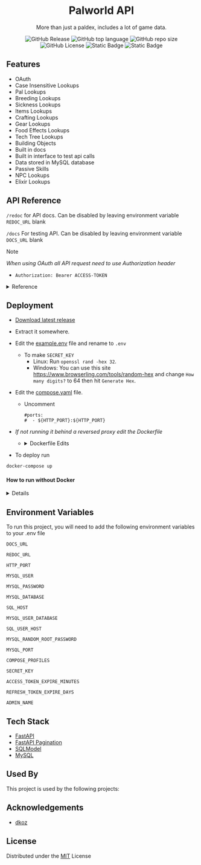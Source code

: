 <div align="center"><h1>Palworld API</h1>

More than just a paldex, includes a lot of game data.  

![GitHub Release](https://img.shields.io/github/v/release/stolenvw/pyPalworldAPI)
![GitHub top language](https://img.shields.io/github/languages/top/stolenvw/pyPalworldAPI)
![GitHub repo size](https://img.shields.io/github/repo-size/stolenvw/pyPalworldAPI)
![GitHub License](https://img.shields.io/github/license/stolenvw/pyPalworldAPI)
![Static Badge](https://img.shields.io/badge/3.10.12-gray?logo=python&label=Python&labelColor=gray&color=purple)
![Static Badge](https://img.shields.io/badge/v0.3.6.0-gray?label=Game%20Data&labelColor=gray&color=blue)
</div>

## Features

- OAuth
- Case Insensitive Lookups
- Pal Lookups
- Breeding Lookups
- Sickness Lookups
- Items Lookups
- Crafting Lookups
- Gear Lookups
- Food Effects Lookups
- Tech Tree Lookups
- Building Objects
- Built in docs
- Built in interface to test api calls
- Data stored in MySQL database
- Passive Skills
- NPC Lookups
- Elixir Lookups

## API Reference

`/redoc` for API docs.  Can be disabled by leaving environment variable `REDOC_URL` blank

`/docs` For testing API. Can be disabled by leaving environment variable `DOCS_URL` blank

> [!NOTE]
> _When using OAuth all API request need to use Authorization header_
> - ```http
>   Authorization: Bearer ACCESS-TOKEN
>   ```

<details>
  <summary>Reference</summary>

  - #### API
    > [!IMPORTANT]  
    > _When using OAuth users need the `APIUser:Read` scope_

    - <details>
        <summary>Pals</summary>

      #### Get Pals. Ex.

      - <details>
        <summary>Curl</summary>
        
        #### With Out OAuth
        ```bash
        curl -X 'GET' \
          'http://127.0.0.0/pals/?name=lamball&page=1&size=50' \
          -H 'Accept: application/json'
        ```

        #### OAuth
        ```bash
        curl -X 'GET' \
          'http://127.0.0.0/pals/?name=lamball&page=1&size=50' \
          -H 'Accept: application/json' \
          -H 'Authorization: Bearer kajfe0983qjaf309ajj3w8j3aij3a3'
        ```

        </details>

      - <details>
        <summary>Python</summary>
        
        #### With Out OAuth
        ```python
        import asyncio
        import json

        import aiohttp
        from aiohttp.client_exceptions import ClientConnectorError


        async def get_pals(name: str):
            url = "http://127.0.0.0/pals/"
            headers = {
                "Accept": "application/json",
            }
            params = {"name": name, "page": 1, "size": 50}
            try:
                async with aiohttp.ClientSession() as session:
                    async with session.get(url, headers=headers, params=params) as result:
                        data = await result.json()
            except ClientConnectorError as e:
                print(f"ClientConnectorError: {e}")
            else:
                print(json.dumps(data, indent=2))


        if __name__ == "__main__":
            asyncio.run(get_pals(name="lamball"))
        ```

        #### OAuth
        ```python
        import asyncio
        import json

        import aiohttp
        from aiohttp.client_exceptions import ClientConnectorError


        async def get_pals(name: str, access_token: str):
            url = "http://127.0.0.0/pals/"
            headers = {
                "Accept": "application/json",
                "Authorization": f"Bearer {access_token}",
            }
            params = {"name": name, "page": 1, "size": 50}
            try:
                async with aiohttp.ClientSession() as session:
                    async with session.get(url, headers=headers, params=params) as result:
                        data = await result.json()
            except ClientConnectorError as e:
                print(f"ClientConnectorError: {e}")
            else:
                print(json.dumps(data, indent=2))


        if __name__ == "__main__":
            asyncio.run(
                get_pals(name="lamball", access_token="kajfe0983qjaf309ajj3w8j3aij3a3")
            )
        ```

        </details>

      | Parameter | Type     | Description                |
      | :-------- | :------- | :------------------------- |
      | `name` | `string` | Pal name |
      | `dexkey` | `string` | Paldex string. Ex.`012B` |
      | `type` | `string` | Pal type |
      | `suitability` | `string` | Pal work type |
      | `drop` | `string` | Item |
      | `skill` | `string` | Pal skill |
      | `nocturnal` | `bool` | If true returns night pals, false returns day pal |
      | Optional: | | |
      | `page` | `int` | Page number to return |
      | ` size` | `int` | How many to return per page. Default:`50` Max:`200` |

      </details>

    - <details>
        <summary>Boss Pals</summary>

      #### Get Boss Pals. Ex.

      - <details>
        <summary>Curl</summary>
        
        #### With Out OAuth
        ```bash
        curl -X 'GET' \
          'http://127.0.0.0/bosspals/?name=Mammorest&page=1&size=50' \
          -H 'Accept: application/json'
        ```

        #### OAuth
        ```bash
        curl -X 'GET' \
          'http://127.0.0.0/bosspals/?name=Mammorest&page=1&size=50' \
          -H 'Accept: application/json' \
          -H 'Authorization: Bearer kajfe0983qjaf309ajj3w8j3aij3a3'
        ```

        </details>

      - <details>
        <summary>Python</summary>
        
        #### With Out OAuth
        ```python
        import asyncio
        import json

        import aiohttp
        from aiohttp.client_exceptions import ClientConnectorError


        async def get_bosspals(name: str):
            url = "http://127.0.0.0/bosspals/"
            headers = {
                "Accept": "application/json",
            }
            params = {"name": name, "page": 1, "size": 50}
            try:
                async with aiohttp.ClientSession() as session:
                    async with session.get(url, headers=headers, params=params) as result:
                        data = await result.json()
            except ClientConnectorError as e:
                print(f"ClientConnectorError: {e}")
            else:
                print(json.dumps(data, indent=2))


        if __name__ == "__main__":
            asyncio.run(get_bosspals(name="Mammorest"))
        ```

        #### OAuth
        ```python
        import asyncio
        import json

        import aiohttp
        from aiohttp.client_exceptions import ClientConnectorError


        async def get_bosspals(name: str, access_token: str):
            url = "http://127.0.0.0/bosspals/"
            headers = {
                "Accept": "application/json",
                "Authorization": f"Bearer {access_token}",
            }
            params = {"name": name, "page": 1, "size": 50}
            try:
                async with aiohttp.ClientSession() as session:
                    async with session.get(url, headers=headers, params=params) as result:
                        data = await result.json()
            except ClientConnectorError as e:
                print(f"ClientConnectorError: {e}")
            else:
                print(json.dumps(data, indent=2))


        if __name__ == "__main__":
            asyncio.run(
                get_bosspals(name="Mammorest", access_token="kajfe0983qjaf309ajj3w8j3aij3a3")
            )
        ```

        </details>

      | Parameter | Type     | Description                |
      | :-------- | :------- | :------------------------- |
      | `name` | `string` | Pal name |
      | `type` | `string` | Pal type |
      | `suitability` | `string` | Pal work type |
      | `drop` | `string` | Item |
      | `skill` | `string` | Pal skill |
      | `nocturnal` | `bool` | If true returns night pals, false returns day pal |
      | Optional: | | |
      | `page` | `int` | Page number to return |
      | ` size` | `int` | How many to return per page. Default:`50` Max:`200` |

      </details>

    - <details>
        <summary>Breeding</summary>

      #### Get Breeding. Ex.

      - <details>
        <summary>Curl</summary>
        
        #### With Out OAuth
        ```bash
        curl -X 'GET' \
          'http://127.0.0.0/breeding/?name=Anubis&page=1&size=50' \
          -H 'Accept: application/json'
        ```

        #### OAuth
        ```bash
        curl -X 'GET' \
          'http://127.0.0.0/breeding/?name=Anubis&page=1&size=50' \
          -H 'Accept: application/json' \
          -H 'Authorization: Bearer kajfe0983qjaf309ajj3w8j3aij3a3'
        ```

        </details>

      - <details>
        <summary>Python</summary>
        
        #### With Out OAuth
        ```python
        import asyncio
        import json

        import aiohttp
        from aiohttp.client_exceptions import ClientConnectorError


        async def get_breeding(name: str):
            url = "http://127.0.0.0/breeding/"
            headers = {
                "Accept": "application/json",
            }
            params = {"name": name, "page": 1, "size": 50}
            try:
                async with aiohttp.ClientSession() as session:
                    async with session.get(url, headers=headers, params=params) as result:
                        data = await result.json()
            except ClientConnectorError as e:
                print(f"ClientConnectorError: {e}")
            else:
                print(json.dumps(data, indent=2))


        if __name__ == "__main__":
            asyncio.run(get_breeding(name="Anubis"))
        ```

        #### OAuth
        ```python
        import asyncio
        import json

        import aiohttp
        from aiohttp.client_exceptions import ClientConnectorError


        async def get_breeding(name: str, access_token: str):
            url = "http://127.0.0.0/breeding/"
            headers = {
                "Accept": "application/json",
                "Authorization": f"Bearer {access_token}",
            }
            params = {"name": name, "page": 1, "size": 50}
            try:
                async with aiohttp.ClientSession() as session:
                    async with session.get(url, headers=headers, params=params) as result:
                        data = await result.json()
            except ClientConnectorError as e:
                print(f"ClientConnectorError: {e}")
            else:
                print(json.dumps(data, indent=2))


        if __name__ == "__main__":
            asyncio.run(
                get_breeding(name="Anubis", access_token="kajfe0983qjaf309ajj3w8j3aij3a3")
            )
        ```

        </details>

      | Parameter | Type     | Description                |
      | :-------- | :------- | :------------------------- |
      | `name` | `string` | Pal you want get egg of |
      | Optional: | | |
      | `page` | `int` | Page number to return |
      | ` size` | `int` | How many to return per page. Default:`50` Max:`200` |

      </details>

    - <details>
        <summary>Sickness</summary>

      #### Get Sickness. Ex.

      - <details>
        <summary>Curl</summary>
        
        #### With Out OAuth
        ```bash
        curl -X 'GET' \
          'http://127.0.0.0/sickness/?name=ulcer&page=1&size=50' \
          -H 'Accept: application/json'
        ```

        #### OAuth
        ```bash
        curl -X 'GET' \
          'http://127.0.0.0/sickness/?name=ulcer&page=1&size=50' \
          -H 'Accept: application/json' \
          -H 'Authorization: Bearer kajfe0983qjaf309ajj3w8j3aij3a3'
        ```

        </details>

      - <details>
        <summary>Python</summary>
        
        #### With Out OAuth
        ```python
        import asyncio
        import json

        import aiohttp
        from aiohttp.client_exceptions import ClientConnectorError


        async def get_sickness(name: str):
            url = "http://127.0.0.0/sickness/"
            headers = {
                "Accept": "application/json",
            }
            params = {"name": name, "page": 1, "size": 50}
            try:
                async with aiohttp.ClientSession() as session:
                    async with session.get(url, headers=headers, params=params) as result:
                        data = await result.json()
            except ClientConnectorError as e:
                print(f"ClientConnectorError: {e}")
            else:
                print(json.dumps(data, indent=2))


        if __name__ == "__main__":
            asyncio.run(get_sickness(name="ulcer"))
        ```

        #### OAuth
        ```python
        import asyncio
        import json

        import aiohttp
        from aiohttp.client_exceptions import ClientConnectorError


        async def get_sickness(name: str, access_token: str):
            url = "http://127.0.0.0/sickness/"
            headers = {
                "Accept": "application/json",
                "Authorization": f"Bearer {access_token}",
            }
            params = {"name": name, "page": 1, "size": 50}
            try:
                async with aiohttp.ClientSession() as session:
                    async with session.get(url, headers=headers, params=params) as result:
                        data = await result.json()
            except ClientConnectorError as e:
                print(f"ClientConnectorError: {e}")
            else:
                print(json.dumps(data, indent=2))


        if __name__ == "__main__":
            asyncio.run(
                get_sickness(name="ulcer", access_token="kajfe0983qjaf309ajj3w8j3aij3a3")
            )
        ```

        </details>

      | Parameter | Type     | Description                |
      | :-------- | :------- | :------------------------- |
      | `name` | `string` | Sickness |
      | Optional: | | |
      | `page` | `int` | Page number to return |
      | ` size` | `int` | How many to return per page. Default:`50` Max:`200` |

      </details>

    - <details>
        <summary>Items</summary>

      #### Get Items. Ex.

      - <details>
        <summary>Curl</summary>
        
        #### With Out OAuth
        ```bash
        curl -X 'GET' \
          'http://127.0.0.0/items/?name=arrow&page=1&size=50' \
          -H 'Accept: application/json'
        ```

        #### OAuth
        ```bash
        curl -X 'GET' \
          'http://127.0.0.0/items/?name=arrow&page=1&size=50' \
          -H 'Accept: application/json' \
          -H 'Authorization: Bearer kajfe0983qjaf309ajj3w8j3aij3a3'
        ```

        </details>

      - <details>
        <summary>Python</summary>
        
        #### With Out OAuth
        ```python
        import asyncio
        import json

        import aiohttp
        from aiohttp.client_exceptions import ClientConnectorError


        async def get_items(name: str):
            url = "http://127.0.0.0/items/"
            headers = {
                "Accept": "application/json",
            }
            params = {"name": name, "page": 1, "size": 50}
            try:
                async with aiohttp.ClientSession() as session:
                    async with session.get(url, headers=headers, params=params) as result:
                        data = await result.json()
            except ClientConnectorError as e:
                print(f"ClientConnectorError: {e}")
            else:
                print(json.dumps(data, indent=2))


        if __name__ == "__main__":
            asyncio.run(get_items(name="arrow"))
        ```

        #### OAuth
        ```python
        import asyncio
        import json
        
        import aiohttp
        from aiohttp.client_exceptions import ClientConnectorError
        
        
        async def get_items(name: str, access_token: str):
            url = "http://127.0.0.0/items/"
            headers = {
                "Accept": "application/json",
                "Authorization": f"Bearer {access_token}",
            }
            params = {"name": name, "page": 1, "size": 50}
            try:
                async with aiohttp.ClientSession() as session:
                    async with session.get(url, headers=headers, params=params) as result:
                        data = await result.json()
            except ClientConnectorError as e:
                print(f"ClientConnectorError: {e}")
            else:
                print(json.dumps(data, indent=2))
        
        
        if __name__ == "__main__":
            asyncio.run(get_items(name="arrow", access_token="kajfe0983qjaf309ajj3w8j3aij3a3"))
        ```

        </details>

      | Parameter | Type     | Description                |
      | :-------- | :------- | :------------------------- |
      | `name` | `string` | Item name |
      | `type` | `string` | Item type |
      | `suitability` | `string` | Pal work type |
      | Optional: | | |
      | `page` | `int` | Page number to return |
      | ` size` | `int` | How many to return per page. Default:`50` Max:`200` |

      </details>

    - <details>
        <summary>Crafting</summary>

      #### Get Crafting. Ex.

      - <details>
        <summary>Curl</summary>
        
        #### With Out OAuth
        ```bash
        curl -X 'GET' \
          'http://127.0.0.0/crafting/?name=arrow&page=1&size=50' \
          -H 'Accept: application/json'
        ```

        #### OAuth
        ```bash
        curl -X 'GET' \
          'http://127.0.0.0/crafting/?name=arrow&page=1&size=50' \
          -H 'Accept: application/json' \
          -H 'Authorization: Bearer kajfe0983qjaf309ajj3w8j3aij3a3'
        ```

        </details>

      - <details>
        <summary>Python</summary>
        
        #### With Out OAuth
        ```python
        import asyncio
        import json

        import aiohttp
        from aiohttp.client_exceptions import ClientConnectorError


        async def get_crafting(name: str):
            url = "http://127.0.0.0/crafting/"
            headers = {
                "Accept": "application/json",
            }
            params = {"name": name, "page": 1, "size": 50}
            try:
                async with aiohttp.ClientSession() as session:
                    async with session.get(url, headers=headers, params=params) as result:
                        data = await result.json()
            except ClientConnectorError as e:
                print(f"ClientConnectorError: {e}")
            else:
                print(json.dumps(data, indent=2))


        if __name__ == "__main__":
            asyncio.run(get_crafting(name="arrow"))
        ```

        #### OAuth
        ```python
        import asyncio
        import json
        
        import aiohttp
        from aiohttp.client_exceptions import ClientConnectorError
        
        
        async def get_crafting(name: str, access_token: str):
            url = "http://127.0.0.0/crafting/"
            headers = {
                "Accept": "application/json",
                "Authorization": f"Bearer {access_token}",
            }
            params = {"name": name, "page": 1, "size": 50}
            try:
                async with aiohttp.ClientSession() as session:
                    async with session.get(url, headers=headers, params=params) as result:
                        data = await result.json()
            except ClientConnectorError as e:
                print(f"ClientConnectorError: {e}")
            else:
                print(json.dumps(data, indent=2))
        
        
        if __name__ == "__main__":
            asyncio.run(
                get_crafting(name="arrow", access_token="kajfe0983qjaf309ajj3w8j3aij3a3")
            )
        ```

        </details>

      | Parameter | Type     | Description                |
      | :-------- | :------- | :------------------------- |
      | `name` | `string` | Item name to get recipe info for|
      | Optional: | | |
      | `page` | `int` | Page number to return |
      | ` size` | `int` | How many to return per page. Default:`50` Max:`200` |

      </details>

    - <details>
        <summary>Gear</summary>

      #### Get Gear. Ex.

      - <details>
        <summary>Curl</summary>
        
        #### With Out OAuth
        ```bash
        curl -X 'GET' \
          'http://127.0.0.0/gear/?name=cloth%20outfit&page=1&size=50' \
          -H 'Accept: application/json'
        ```

        #### OAuth
        ```bash
        curl -X 'GET' \
          'http://127.0.0.0/gear/?name=cloth%20outfit&page=1&size=50' \
          -H 'Accept: application/json' \
          -H 'Authorization: Bearer kajfe0983qjaf309ajj3w8j3aij3a3'
        ```

        </details>

      - <details>
        <summary>Python</summary>
        
        #### With Out OAuth
        ```python
        import asyncio
        import json

        import aiohttp
        from aiohttp.client_exceptions import ClientConnectorError


        async def get_gear(name: str):
            url = "http://127.0.0.0/gear/"
            headers = {
                "Accept": "application/json",
            }
            params = {"name": name, "page": 1, "size": 50}
            try:
                async with aiohttp.ClientSession() as session:
                    async with session.get(url, headers=headers, params=params) as result:
                        data = await result.json()
            except ClientConnectorError as e:
                print(f"ClientConnectorError: {e}")
            else:
                print(json.dumps(data, indent=2))


        if __name__ == "__main__":
            asyncio.run(get_gear(name="cloth outfit"))
        ```

        #### OAuth
        ```python
        import asyncio
        import json

        import aiohttp
        from aiohttp.client_exceptions import ClientConnectorError


        async def get_gear(name: str, access_token: str):
            url = "http://127.0.0.0/gear/"
            headers = {
                "Accept": "application/json",
                "Authorization": f"Bearer {access_token}",
            }
            params = {"name": name, "page": 1, "size": 50}
            try:
                async with aiohttp.ClientSession() as session:
                    async with session.get(url, headers=headers, params=params) as result:
                        data = await result.json()
            except ClientConnectorError as e:
                print(f"ClientConnectorError: {e}")
            else:
                print(json.dumps(data, indent=2))


        if __name__ == "__main__":
            asyncio.run(
                get_gear(name="cloth outfit", access_token="kajfe0983qjaf309ajj3w8j3aij3a3")
            )
        ```

        </details>

      | Parameter | Type     | Description                |
      | :-------- | :------- | :------------------------- |
      | `name` | `string` | Gear to lookup |
      | Optional: | | |
      | `page` | `int` | Page number to return |
      | ` size` | `int` | How many to return per page. Default:`50` Max:`200` |

      </details>

    - <details>
        <summary>Foodeffect</summary>

      #### Get Foodeffect. Ex.

      - <details>
        <summary>Curl</summary>
        
        #### With Out OAuth
        ```bash
        curl -X 'GET' \
          'http://127.0.0.0/foodeffect/?name=salad&page=1&size=50' \
          -H 'Accept: application/json'
        ```

        #### OAuth
        ```bash
        curl -X 'GET' \
          'http://127.0.0.0/foodeffect/?name=salad&page=1&size=50' \
          -H 'Accept: application/json' \
          -H 'Authorization: Bearer kajfe0983qjaf309ajj3w8j3aij3a3'
        ```

        </details>

      - <details>
        <summary>Python</summary>
        
        #### With Out OAuth
        ```python
        import asyncio
        import json

        import aiohttp
        from aiohttp.client_exceptions import ClientConnectorError


        async def get_foodeffect(name: str):
            url = "http://127.0.0.0/foodeffect/"
            headers = {
                "Accept": "application/json",
            }
            params = {"name": name, "page": 1, "size": 50}
            try:
                async with aiohttp.ClientSession() as session:
                    async with session.get(url, headers=headers, params=params) as result:
                        data = await result.json()
            except ClientConnectorError as e:
                print(f"ClientConnectorError: {e}")
            else:
                print(json.dumps(data, indent=2))


        if __name__ == "__main__":
            asyncio.run(get_foodeffect(name="salad"))
        ```

        #### OAuth
        ```python
        import asyncio
        import json

        import aiohttp
        from aiohttp.client_exceptions import ClientConnectorError


        async def get_foodeffect(name: str, access_token: str):
            url = "http://127.0.0.0/foodeffect/"
            headers = {
                "Accept": "application/json",
                "Authorization": f"Bearer {access_token}",
            }
            params = {"name": name, "page": 1, "size": 50}
            try:
                async with aiohttp.ClientSession() as session:
                    async with session.get(url, headers=headers, params=params) as result:
                        data = await result.json()
            except ClientConnectorError as e:
                print(f"ClientConnectorError: {e}")
            else:
                print(json.dumps(data, indent=2))


        if __name__ == "__main__":
            asyncio.run(
                get_foodeffect(name="salad", access_token="kajfe0983qjaf309ajj3w8j3aij3a3")
            )
        ```

        </details>

      | Parameter | Type     | Description                |
      | :-------- | :------- | :------------------------- |
      | `name` | `string` | Food item |
      | Optional: | | |
      | `page` | `int` | Page number to return |
      | ` size` | `int` | How many to return per page. Default:`50` Max:`200` |

      </details>

    - <details>
        <summary>Tech</summary>

      #### Get Tech. Ex.

      - <details>
        <summary>Curl</summary>
        
        #### With Out OAuth
        ```bash
        curl -X 'GET' \
          'http://127.0.0.0/tech/?name=Nail&page=1&size=50' \
          -H 'Accept: application/json'
        ```

        #### OAuth
        ```bash
        curl -X 'GET' \
          'http://127.0.0.0/tech/?name=Nail&page=1&size=50' \
          -H 'Accept: application/json' \
          -H 'Authorization: Bearer kajfe0983qjaf309ajj3w8j3aij3a3'
        ```

        </details>

      - <details>
        <summary>Python</summary>
        
        #### With Out OAuth
        ```python
        import asyncio
        import json

        import aiohttp
        from aiohttp.client_exceptions import ClientConnectorError


        async def get_tech(name: str):
            url = "http://127.0.0.0/tech/"
            headers = {
                "Accept": "application/json",
            }
            params = {"name": name, "page": 1, "size": 50}
            try:
                async with aiohttp.ClientSession() as session:
                    async with session.get(url, headers=headers, params=params) as result:
                        data = await result.json()
            except ClientConnectorError as e:
                print(f"ClientConnectorError: {e}")
            else:
                print(json.dumps(data, indent=2))


        if __name__ == "__main__":
            asyncio.run(get_tech(name="Nail"))
        ```

        #### OAuth
        ```python
        import asyncio
        import json

        import aiohttp
        from aiohttp.client_exceptions import ClientConnectorError


        async def get_tech(name: str, access_token: str):
            url = "http://127.0.0.0/tech/"
            headers = {
                "Accept": "application/json",
                "Authorization": f"Bearer {access_token}",
            }
            params = {"name": name, "page": 1, "size": 50}
            try:
                async with aiohttp.ClientSession() as session:
                    async with session.get(url, headers=headers, params=params) as result:
                        data = await result.json()
            except ClientConnectorError as e:
                print(f"ClientConnectorError: {e}")
            else:
                print(json.dumps(data, indent=2))


        if __name__ == "__main__":
            asyncio.run(get_tech(name="Nail", access_token="kajfe0983qjaf309ajj3w8j3aij3a3"))
        ```

        </details>

      | Parameter | Type     | Description                |
      | :-------- | :------- | :------------------------- |
      | | One Of | |
      | `name` | `string` | Tech tree item |
      | `level` | `int` | Tech tree level |
      | Optional: | | |
      | `page` | `int` | Page number to return |
      | ` size` | `int` | How many to return per page. Default:`50` Max:`200` |

      </details>

    - <details>
        <summary>Build</summary>

      #### Get Build. Ex.

      - <details>
        <summary>Curl</summary>
        
        #### With Out OAuth
        ```bash
        curl -X 'GET' \
          'http://127.0.0.0/build/?name=Campfire&page=1&size=50' \
          -H 'Accept: application/json'
        ```

        #### OAuth
        ```bash
        curl -X 'GET' \
          'http://127.0.0.0/build/?name=Campfire&page=1&size=50' \
          -H 'Accept: application/json' \
          -H 'Authorization: Bearer kajfe0983qjaf309ajj3w8j3aij3a3'
        ```

        </details>

      - <details>
        <summary>Python</summary>
        
        #### With Out OAuth
        ```python
        import asyncio
        import json

        import aiohttp
        from aiohttp.client_exceptions import ClientConnectorError


        async def get_build(name: str):
            url = "http://127.0.0.0/build/"
            headers = {
                "Accept": "application/json",
            }
            params = {"name": name, "page": 1, "size": 50}
            try:
                async with aiohttp.ClientSession() as session:
                    async with session.get(url, headers=headers, params=params) as result:
                        data = await result.json()
            except ClientConnectorError as e:
                print(f"ClientConnectorError: {e}")
            else:
                print(json.dumps(data, indent=2))


        if __name__ == "__main__":
            asyncio.run(get_build(name="Campfire"))
        ```

        #### OAuth
        ```python
        import asyncio
        import json

        import aiohttp
        from aiohttp.client_exceptions import ClientConnectorError


        async def get_build(name: str, access_token: str):
            url = "http://127.0.0.0/build/"
            headers = {
                "Accept": "application/json",
                "Authorization": f"Bearer {access_token}",
            }
            params = {"name": name, "page": 1, "size": 50}
            try:
                async with aiohttp.ClientSession() as session:
                    async with session.get(url, headers=headers, params=params) as result:
                        data = await result.json()
            except ClientConnectorError as e:
                print(f"ClientConnectorError: {e}")
            else:
                print(json.dumps(data, indent=2))


        if __name__ == "__main__":
            asyncio.run(
                get_build(name="Campfire", access_token="kajfe0983qjaf309ajj3w8j3aij3a3")
            )
        ```

        </details>

      | Parameter | Type     | Description                |
      | :-------- | :------- | :------------------------- |
      | | One Of | |
      | `name` | `string` | Building Object |
      | `category` | `string` | Tech tree level |
      | Optional: | | |
      | `page` | `int` | Page number to return |
      | ` size` | `int` | How many to return per page. Default:`50` Max:`200` |

      </details>

    - <details>
        <summary>Passive</summary>

      #### Get Passive. Ex.

      - <details>
        <summary>Curl</summary>
        
        #### With Out OAuth
        ```bash
        curl -X 'GET' \
          'http://127.0.0.0/passive/?name=Brave&page=1&size=50' \
          -H 'Accept: application/json'
        ```

        #### OAuth
        ```bash
        curl -X 'GET' \
          'http://127.0.0.0/passive/?name=Brave&page=1&size=50' \
          -H 'Accept: application/json' \
          -H 'Authorization: Bearer kajfe0983qjaf309ajj3w8j3aij3a3'
        ```

        </details>

      - <details>
        <summary>Python</summary>
        
        #### With Out OAuth
        ```python
        import asyncio
        import json

        import aiohttp
        from aiohttp.client_exceptions import ClientConnectorError


        async def get_passive(name: str):
            url = "http://127.0.0.0/passive/"
            headers = {
                "Accept": "application/json",
            }
            params = {"name": name, "page": 1, "size": 50}
            try:
                async with aiohttp.ClientSession() as session:
                    async with session.get(url, headers=headers, params=params) as result:
                        data = await result.json()
            except ClientConnectorError as e:
                print(f"ClientConnectorError: {e}")
            else:
                print(json.dumps(data, indent=2))


        if __name__ == "__main__":
            asyncio.run(get_passive(name="Brave"))
        ```

        #### OAuth
        ```python
        import asyncio
        import json

        import aiohttp
        from aiohttp.client_exceptions import ClientConnectorError


        async def get_passive(name: str, access_token: str):
            url = "http://127.0.0.0/passive/"
            headers = {
                "Accept": "application/json",
                "Authorization": f"Bearer {access_token}",
            }
            params = {"name": name, "page": 1, "size": 50}
            try:
                async with aiohttp.ClientSession() as session:
                    async with session.get(url, headers=headers, params=params) as result:
                        data = await result.json()
            except ClientConnectorError as e:
                print(f"ClientConnectorError: {e}")
            else:
                print(json.dumps(data, indent=2))


        if __name__ == "__main__":
            asyncio.run(
                get_passive(name="Brave", access_token="kajfe0983qjaf309ajj3w8j3aij3a3")
            )
        ```

        </details>

      | Parameter | Type     | Description                |
      | :-------- | :------- | :------------------------- |
      | `name` | `string` | Passive skill |
      | Optional: | | |
      | `page` | `int` | Page number to return |
      | ` size` | `int` | How many to return per page. Default:`50` Max:`200` |

      </details>

    - <details>
        <summary>NPC</summary>

      #### Get NPC. Ex.

      - <details>
        <summary>Curl</summary>
        
        #### With Out OAuth
        ```bash
        curl -X 'GET' \
          'http://127.0.0.0/npc/?name=Wandering%20Merchant&page=1&size=50' \
          -H 'Accept: application/json'
        ```

        #### OAuth
        ```bash
        curl -X 'GET' \
          'http://127.0.0.0/npc/?name=Wandering%20Merchant&page=1&size=50' \
          -H 'Accept: application/json' \
          -H 'Authorization: Bearer kajfe0983qjaf309ajj3w8j3aij3a3'
        ```

        </details>

      - <details>
        <summary>Python</summary>
        
        #### With Out OAuth
        ```python
        import asyncio
        import json

        import aiohttp
        from aiohttp.client_exceptions import ClientConnectorError


        async def get_npc(name: str):
            url = "http://127.0.0.0/npc/"
            headers = {
                "Accept": "application/json",
            }
            params = {"name": name, "page": 1, "size": 50}
            try:
                async with aiohttp.ClientSession() as session:
                    async with session.get(url, headers=headers, params=params) as result:
                        data = await result.json()
            except ClientConnectorError as e:
                print(f"ClientConnectorError: {e}")
            else:
                print(json.dumps(data, indent=2))


        if __name__ == "__main__":
            asyncio.run(get_npc(name="Wandering Merchant"))
        ```

        #### OAuth
        ```python
        import asyncio
        import json

        import aiohttp
        from aiohttp.client_exceptions import ClientConnectorError


        async def get_npc(name: str, access_token: str):
            url = "http://127.0.0.0/npc/"
            headers = {
                "Accept": "application/json",
                "Authorization": f"Bearer {access_token}",
            }
            params = {"name": name, "page": 1, "size": 50}
            try:
                async with aiohttp.ClientSession() as session:
                    async with session.get(url, headers=headers, params=params) as result:
                        data = await result.json()
            except ClientConnectorError as e:
                print(f"ClientConnectorError: {e}")
            else:
                print(json.dumps(data, indent=2))


        if __name__ == "__main__":
            asyncio.run(
                get_npc(
                    name="Wandering Merchant", access_token="kajfe0983qjaf309ajj3w8j3aij3a3"
                )
            )
        ```

        </details>

      | Parameter | Type     | Description                |
      | :-------- | :------- | :------------------------- |
      | `name` | `string` | npc |
      | Optional: | | |
      | `page` | `int` | Page number to return |
      | ` size` | `int` | How many to return per page. Default:`50` Max:`200` |

      </details>

    - <details>
        <summary>Elixir</summary>

      #### Get Elixir. Ex.

      - <details>
        <summary>Curl</summary>
        
        #### With Out OAuth
        ```bash
        curl -X 'GET' \
          'http://127.0.0.0/elixir/?name=Speed%20Elixir&page=1&size=50' \
          -H 'Accept: application/json'
        ```

        #### OAuth
        ```bash
        curl -X 'GET' \
          'http://127.0.0.0/elixir/?name=Speed%20Elixir&page=1&size=50' \
          -H 'Accept: application/json' \
          -H 'Authorization: Bearer kajfe0983qjaf309ajj3w8j3aij3a3'
        ```

        </details>

      - <details>
        <summary>Python</summary>
        
        #### With Out OAuth
        ```python
        import asyncio
        import json

        import aiohttp
        from aiohttp.client_exceptions import ClientConnectorError


        async def get_elixir(name: str):
            url = "http://127.0.0.0/elixir/"
            headers = {
                "Accept": "application/json",
            }
            params = {"name": name, "page": 1, "size": 50}
            try:
                async with aiohttp.ClientSession() as session:
                    async with session.get(url, headers=headers, params=params) as result:
                        data = await result.json()
            except ClientConnectorError as e:
                print(f"ClientConnectorError: {e}")
            else:
                print(json.dumps(data, indent=2))


        if __name__ == "__main__":
            asyncio.run(get_elixir(name="Speed Elixir"))
        ```

        #### OAuth
        ```python
        import asyncio
        import json

        import aiohttp
        from aiohttp.client_exceptions import ClientConnectorError


        async def get_elixir(name: str, access_token: str):
            url = "http://127.0.0.0/elixir/"
            headers = {
                "Accept": "application/json",
                "Authorization": f"Bearer {access_token}",
            }
            params = {"name": name, "page": 1, "size": 50}
            try:
                async with aiohttp.ClientSession() as session:
                    async with session.get(url, headers=headers, params=params) as result:
                        data = await result.json()
            except ClientConnectorError as e:
                print(f"ClientConnectorError: {e}")
            else:
                print(json.dumps(data, indent=2))


        if __name__ == "__main__":
            asyncio.run(
                get_elixir(
                    name="Speed Elixir", access_token="kajfe0983qjaf309ajj3w8j3aij3a3"
                )
            )
        ```

        </details>

      | Parameter | Type     | Description                |
      | :-------- | :------- | :------------------------- |
      | `name` | `string` | Elixir |
      | Optional: | | |
      | `page` | `int` | Page number to return |
      | ` size` | `int` | How many to return per page. Default:`50` Max:`200` |

      </details>

    - <details>
        <summary>All</summary>

      #### Get All. Ex.

      - <details>
        <summary>Curl</summary>
        
        #### With Out OAuth
        ```bash
        curl -X 'GET' \
          'http://127.0.0.0/all/pals?page=1&size=50' \
          -H 'Accept: application/json'
        ```

        #### OAuth
        ```bash
        curl -X 'GET' \
          'http://127.0.0.0/all/pals?page=1&size=50' \
          -H 'Accept: application/json' \
          -H 'Authorization: Bearer kajfe0983qjaf309ajj3w8j3aij3a3'
        ```

        </details>

      - <details>
        <summary>Python</summary>
        
        #### With Out OAuth
        ```python
        import asyncio
        import json

        import aiohttp
        from aiohttp.client_exceptions import ClientConnectorError


        async def get_all(category: str):
            url = f"http://127.0.0.0/all/{category}"
            headers = {
                "Accept": "application/json",
            }
            params = {"page": 1, "size": 50}
            try:
                async with aiohttp.ClientSession() as session:
                    async with session.get(url, headers=headers, params=params) as result:
                        data = await result.json()
            except ClientConnectorError as e:
                print(f"ClientConnectorError: {e}")
            else:
                print(json.dumps(data, indent=2))


        if __name__ == "__main__":
            asyncio.run(get_all(category="pals"))
        ```

        #### OAuth
        ```python
        import asyncio
        import json

        import aiohttp
        from aiohttp.client_exceptions import ClientConnectorError


        async def get_all(category: str, access_token: str):
            url = f"http://127.0.0.0/all/{category}"
            headers = {
                "Accept": "application/json",
                "Authorization": f"Bearer {access_token}",
            }
            params = {"page": 1, "size": 50}
            try:
                async with aiohttp.ClientSession() as session:
                    async with session.get(url, headers=headers, params=params) as result:
                        data = await result.json()
            except ClientConnectorError as e:
                print(f"ClientConnectorError: {e}")
            else:
                print(json.dumps(data, indent=2))


        if __name__ == "__main__":
            asyncio.run(
                get_all(category="pals", access_token="kajfe0983qjaf309ajj3w8j3aij3a3")
            )
        ```

        </details>

      | Category | Type     | Description                |
      | :-------- | :------- | :------------------------- |
      | `pals` | `string` | Pals |
      | `bosspals` | `string` | Boss Pals |
      | `items` | `string` | Items |
      | `breeding` | `string` | Breeding |
      | `buildobjects` | `string` | Build Objects |
      | `crafting` | `string` | Crafting |
      | `foodeffect` | `string` | Food Effect |
      | `gear` | `string` | Gear |
      | `sickpal` | `string` | Sickness |
      | `techtree` | `string` | Tech Tree |
      | `passiveskills` | `string` | Passive Skills |
      | `npc` | `string` | Npc |
      | `elixir` | `string` | Elixir |
      | Optional: | | |
      | `page` | `int` | Page number to return |
      | `size` | `int` | How many to return per page. Default:`50` Max:`200` |

      </details>

    - <details>
        <summary>Autocomplete</summary>

      #### Get Autocomplete. Ex.

      - <details>
        <summary>Curl</summary>
        
        #### With Out OAuth
        ```bash
        curl -X 'GET' \
          'http://127.0.0.0/autocomplete/palname/?name=la&page=1&size=50' \
          -H 'Accept: application/json'
        ```

        #### OAuth
        ```bash
        curl -X 'GET' \
          'http://127.0.0.0/autocomplete/palname/?name=la&page=1&size=50' \
          -H 'Accept: application/json' \
          -H 'Authorization: Bearer kajfe0983qjaf309ajj3w8j3aij3a3'
        ```

        </details>

      - <details>
        <summary>Python</summary>
        
        #### With Out OAuth
        ```python
        import asyncio
        import json

        import aiohttp
        from aiohttp.client_exceptions import ClientConnectorError


        async def get_autocomplete(category: str, name: str):
            url = f"http://127.0.0.0/autocomplete/{category}"
            headers = {
                "Accept": "application/json",
            }
            params = {"name": name, "page": 1, "size": 25}
            try:
                async with aiohttp.ClientSession() as session:
                    async with session.get(url, headers=headers, params=params) as result:
                        data = await result.json()
            except ClientConnectorError as e:
                print(f"ClientConnectorError: {e}")
            else:
                print(json.dumps(data, indent=2))


        if __name__ == "__main__":
            asyncio.run(get_autocomplete(category="palname", name="la"))
        ```

        #### OAuth
        ```python
        import asyncio
        import json

        import aiohttp
        from aiohttp.client_exceptions import ClientConnectorError


        async def get_autocomplete(category: str, name: str, access_token: str):
            url = f"http://127.0.0.0/autocomplete/{category}"
            headers = {
                "Accept": "application/json",
                "Authorization": f"Bearer {access_token}",
            }
            params = {"name": name, "page": 1, "size": 25}
            try:
                async with aiohttp.ClientSession() as session:
                    async with session.get(url, headers=headers, params=params) as result:
                        data = await result.json()
            except ClientConnectorError as e:
                print(f"ClientConnectorError: {e}")
            else:
                print(json.dumps(data, indent=2))


        if __name__ == "__main__":
            asyncio.run(
                get_autocomplete(
                    category="palname", name="la", access_token="kajfe0983qjaf309ajj3w8j3aij3a3"
                )
            )
        ```

        </details>

      | Category | Type     | Description                |
      | :-------- | :------- | :------------------------- |
      | `palname` | `string` | Pal name |
      | `paldexkey` | `string` | Pal dex string |
      | `bossname` | `string` | Boss pal name |
      | `sickness` | `string` | Sickness |
      | `passiveskill` | `string` | Passive skill |
      | `itemname` | `string` | Item name |
      | `itemtype` | `string` | Item type |
      | `crafting` | `string` | Crafting |
      | `gear` | `string` | Gear |
      | `food` | `string` | Food |
      | `tech` | `string` | Tech |
      | `buildname` | `string` | Building object |
      | `buildcategory` | `string` | Building category |
      | `elixir` | `string` | Elixir |
      | `npc` | `string` | Npc |
      | Parameter: | | |
      | `name` | `string` | Start of name of what your looking for. |
      | Optional: | | |
      | `page` | `int` | Page number to return |
      | ` size` | `int` | How many to return per page. Default:`25` Max:`25` |

      </details>

  - #### OAuth2

    - <details>
        <summary>Login</summary>

      #### Login. Ex.

      > [!NOTE]  
      > _Login will make any refresh token you currently have invalid._

      - <details>
        <summary>Curl</summary>
        
        ```bash
        curl -X 'POST' \
          'http://127.0.0.0/oauth2/login/' \
          -H 'Accept: application/json' \
          -H 'Content-Type: application/x-www-form-urlencoded' \
          -d 'username=Bob123&password=SomePass'
        ```

        </details>

      - <details>
        <summary>Python</summary>
        
        ```python
        import asyncio
        import json

        import aiohttp
        from aiohttp.client_exceptions import ClientConnectorError


        async def post_login(username: str, password: str):
            url = f"http://127.0.0.0/oauth2/login/"
            headers = {
                "Accept": "application/json",
                "Content-Type": "application/x-www-form-urlencoded",
            }
            body = {"username": username, "password": password}
            try:
                async with aiohttp.ClientSession() as session:
                    async with session.post(url, headers=headers, data=body) as result:
                        data = await result.json()
            except ClientConnectorError as e:
                print(f"ClientConnectorError: {e}")
            else:
                print(json.dumps(data, indent=2))


        if __name__ == "__main__":
            asyncio.run(post_login(username="Bob123", password="SomePass"))
        ```

        </details>

      | Category | Type     | Description                |
      | :-------- | :------- | :------------------------- |
      | `username` | `string` | Username |
      | `password` | `string` | Password |

      </details>

    - <details>
        <summary>Refresh</summary>

      #### Refresh. Ex.

      - <details>
        <summary>Curl</summary>
        
        ```bash
        curl -X 'POST' \
          'http://127.0.0.0/oauth2/refresh/' \
          -H 'Accept: application/json' \
          -H 'Content-Type: application/x-www-form-urlencoded' \
          -d 'token=kafaj083209jq904j8qjiaf39&grant_type=refresh_token'
        ```

        </details>

      - <details>
        <summary>Python</summary>
        
        ```python
        import asyncio
        import json

        import aiohttp
        from aiohttp.client_exceptions import ClientConnectorError


        async def post_refresh(refresh_token: str):
            url = f"http://127.0.0.0/oauth2/refresh/"
            headers = {
                "Accept": "application/json",
                "Content-Type": "application/x-www-form-urlencoded",
            }
            body = {"token": refresh_token, "grant_type": "refresh_token"}
            try:
                async with aiohttp.ClientSession() as session:
                    async with session.post(url, headers=headers, data=body) as result:
                        data = await result.json()
            except ClientConnectorError as e:
                print(f"ClientConnectorError: {e}")
            else:
                print(json.dumps(data, indent=2))


        if __name__ == "__main__":
            asyncio.run(post_refresh(refresh_token="kafaj083209jq904j8qjiaf39"))
        ```

        </details>

      | Category | Type     | Description                |
      | :-------- | :------- | :------------------------- |
      | `token` | `string` | Refresh token |
      | `grant_type` | `string` | This needs to be set to `refresh_token` |

      </details>

    - <details>
        <summary>Validate</summary>

      #### Validate. Ex.

      - <details>
        <summary>Curl</summary>
        
        ```bash
        curl -X 'GET' \ 
          'http://127.0.0.0/oauth2/validate' \ 
          -H 'Accept: application/json' \ 
          -H 'Authorization: OAuth kajfe0983qjaf309ajj3w8j3aij3a3'
        ```

        </details>

      - <details>
        <summary>Python</summary>
        
        ```python
        import asyncio
        import json

        import aiohttp
        from aiohttp.client_exceptions import ClientConnectorError


        async def get_user_me(access_token: str):
            url = "http://127.0.0.0/oauth2/validate"
            headers = {
                "Accept": "application/json",
                "Authorization": f"OAuth {access_token}",
            }
            try:
                async with aiohttp.ClientSession() as session:
                    async with session.get(url, headers=headers) as result:
                        data = await result.json()
            except ClientConnectorError as e:
                print(f"ClientConnectorError: {e}")
            else:
                print(json.dumps(data, indent=2))


        if __name__ == "__main__":
            asyncio.run(get_user_me(access_token="kajfe0983qjaf309ajj3w8j3aij3a3"))
        ```

        </details>

      </details>

  - #### User

    - <details>
        <summary>Change Password</summary>

      #### Change Password. Ex.

      > [!IMPORTANT]  
      > _Users need the `APIUser:Read, APIUser:ChangePassword` scopes_

      > [!NOTE]  
      > Changing password will make any access/refresh token you currently have invalid.

      - <details>
        <summary>Curl</summary>
        
        ```bash
        curl -X 'PUT' \
          'http://127.0.0.0/user/changepassword/' \
          -H 'Accept: application/json' \
          -H 'Authorization: Bearer kajfe0983qjaf309ajj3w8j3aij3a3' \
          -H 'Content-Type: application/x-www-form-urlencoded' \
          -d 'current_password=SomePass&new_password=SomeNewPass'
        ```

        </details>

      - <details>
        <summary>Python</summary>
        
        ```python
        import asyncio
        import json

        import aiohttp
        from aiohttp.client_exceptions import ClientConnectorError


        async def put_user_change_password(
            current_password: str, new_password: str, access_token: str
        ):
            url = f"http://127.0.0.0/user/changepassword/"
            headers = {
                "Accept": "application/json",
                "Authorization": f"Bearer {access_token}",
                "Content-Type": "application/x-www-form-urlencoded",
            }
            body = {"current_password": current_password, "new_password": new_password}
            try:
                async with aiohttp.ClientSession() as session:
                    async with session.put(url, headers=headers, data=body) as result:
                        data = await result.json()
            except ClientConnectorError as e:
                print(f"ClientConnectorError: {e}")
            else:
                print(json.dumps(data, indent=2))


        if __name__ == "__main__":
            asyncio.run(
                put_user_change_password(
                    current_password="SomePass",
                    new_password="SomeNewPass",
                    access_token="kajfe0983qjaf309ajj3w8j3aij3a3",
                )
            )
        ```

        </details>

      | Category | Type     | Description                |
      | :-------- | :------- | :------------------------- |
      | `current_password` | `string` | Current Password |
      | `new_password` | `string` | New Password |

      </details>

    - <details>
        <summary>Me</summary>

      #### Me. Ex.

      > [!IMPORTANT]  
      > _Users need the `APIUser:Read` scopes_

      - <details>
        <summary>Curl</summary>
        
        ```bash
        curl -X 'GET' \
          'http://127.0.0.0/user/me/' \
          -H 'Accept: application/json' \
          -H 'Authorization: Bearer kajfe0983qjaf309ajj3w8j3aij3a3'
        ```

        </details>

      - <details>
        <summary>Python</summary>
        
        ```python
        import asyncio
        import json

        import aiohttp
        from aiohttp.client_exceptions import ClientConnectorError


        async def get_user_me(access_token: str):
            url = f"http://127.0.0.0/user/me/"
            headers = {
                "Accept": "application/json",
                "Authorization": f"Bearer {access_token}",
            }
            try:
                async with aiohttp.ClientSession() as session:
                    async with session.get(url, headers=headers) as result:
                        data = await result.json()
            except ClientConnectorError as e:
                print(f"ClientConnectorError: {e}")
            else:
                print(json.dumps(data, indent=2))


        if __name__ == "__main__":
            asyncio.run(get_user_me(access_token="kajfe0983qjaf309ajj3w8j3aij3a3"))
        ```

        </details>

      </details>

  - #### Admin

    > [!IMPORTANT]  
    > _Users need the `APIAdmin:Write` scope_

    - <details>
        <summary>Add User</summary>

      #### Add User. Ex.

      - <details>
        <summary>Curl</summary>
        
        ```bash
        curl -X 'Post' \
          'http://127.0.0.0/admin/adduser/' \
          -H 'Accept: application/json' \
          -H 'Authorization: Bearer kajfe0983qjaf309ajj3w8j3aij3a3' \
          -H 'Content-Type: application/json' \
          -d '{
                "username": "Bob123",
                "password": "SomePass",
                "scopes": [
                  "APIUser:Read",
                  "APIUser:ChangePassword"
                ],
                "disabled": false
              }'
        ```

        </details>

      - <details>
        <summary>Python</summary>
        
        ```python
        import asyncio
        import json

        import aiohttp
        from aiohttp.client_exceptions import ClientConnectorError


        async def post_add_user(
            access_token: str, username: str, password: str, scopes: list, disabled: bool
        ):
            url = f"http://127.0.0.0/admin/adduser/"
            headers = {
                "Accept": "application/json",
                "Authorization": f"Bearer {access_token}",
                "Content-Type": "application/json",
            }
            json_body = {
                "username": username,
                "password": password,
                "scopes": scopes,
                "disabled": disabled,
            }
            try:
                async with aiohttp.ClientSession() as session:
                    async with session.post(url, headers=headers, json=json_body) as result:
                        data = await result.json()
            except ClientConnectorError as e:
                print(f"ClientConnectorError: {e}")
            else:
                print(json.dumps(data, indent=2))


        if __name__ == "__main__":
            asyncio.run(
                post_add_user(
                    access_token="kajfe0983qjaf309ajj3w8j3aij3a3",
                    username="Bob123",
                    password="SomePass",
                    scopes=["APIUser:Read", "APIUser:ChangePassword"],
                    disabled=False,
                )
            )
        ```

        </details>

      | Category | Type     | Description                |
      | :-------- | :------- | :------------------------- |
      | `username` | `string` | Username |
      | `password` | `string` | Password |
      | `scopes` | `list` | List of scopes. Valid Scopes [APIAdmin:Write, APIUser:Read, APIUser:ChangePassword] |
      | `disabled` | `bool` | Account disabled |

      </details>

    - <details>
        <summary>Change Password</summary>

      #### Change Password. Ex.

      > [!NOTE]
      > Changing password will make any access/refresh token the user currently has invalid.

      - <details>
        <summary>Curl</summary>
      
        ```bash
        curl -X 'PUT' \
          'http://127.0.0.0/admin/chpass/' \
          -H 'Accept: application/json' \
          -H 'Authorization: Bearer kajfe0983qjaf309ajj3w8j3aij3a3' \
          -H 'Content-Type: application/x-www-form-urlencoded' \
          -d 'username=Bob123&new_password=SomeNewPass'
        ```

        </details>

      - <details>
        <summary>Python</summary>
        
        ```python
        import asyncio
        import json

        import aiohttp
        from aiohttp.client_exceptions import ClientConnectorError


        async def put_admin_change_password(
            username: str, new_password: str, access_token: str
        ):
            url = f"http://127.0.0.0/admin/chpass/"
            headers = {
                "Accept": "application/json",
                "Authorization": f"Bearer {access_token}",
                "Content-Type": "application/x-www-form-urlencoded",
            }
            body = {"username": username, "new_password": new_password}
            try:
                async with aiohttp.ClientSession() as session:
                    async with session.put(url, headers=headers, data=body) as result:
                        data = await result.json()
            except ClientConnectorError as e:
                print(f"ClientConnectorError: {e}")
            else:
                print(json.dumps(data, indent=2))


        if __name__ == "__main__":
            asyncio.run(
                put_admin_change_password(
                    username="Bob123",
                    new_password="SomeNewPass",
                    access_token="kajfe0983qjaf309ajj3w8j3aij3a3",
                )
            )
          ```

          </details>

      | Category | Type     | Description                |
      | :-------- | :------- | :------------------------- |
      | `username` | `string` | Username |
      | `new_password` | `string` | Password |

      </details>

    - <details>
        <summary>Delete User</summary>

      #### Delete User. Ex.

      - <details>
        <summary>Curl</summary>
        
        ```bash
        curl -X 'DELETE' \
          'http://127.0.0.0/admin/deleteuser/?username=Bob123' \
          -H 'Accept: application/json' \
          -H 'Authorization: Bearer kajfe0983qjaf309ajj3w8j3aij3a3'
        ```

        </details>

      - <details>
        <summary>Python</summary>
        
        ```python
        import asyncio
        import json

        import aiohttp
        from aiohttp.client_exceptions import ClientConnectorError


        async def delete_admin_delete_user(access_token: str, username: str):
            url = "http://127.0.0.0/admin/deleteuser/"
            headers = {
                "Accept": "application/json",
                "Authorization": f"Bearer {access_token}",
            }
            params = {"username": username}
            try:
                async with aiohttp.ClientSession() as session:
                    async with session.delete(url, headers=headers, params=params) as result:
                        data = await result.json()
            except ClientConnectorError as e:
                print(f"ClientConnectorError: {e}")
            else:
                print(json.dumps(data, indent=2))


        if __name__ == "__main__":
            asyncio.run(
                delete_admin_delete_user(
                    access_token="kajfe0983qjaf309ajj3w8j3aij3a3", username="Bob123"
                )
            )
        ```

        </details>

      | Category | Type     | Description                |
      | :-------- | :------- | :------------------------- |
      | `username` | `string` | Username |

      </details>

    - <details>
          <summary>Users</summary>

      #### Users. Ex.

      - <details>
        <summary>Curl</summary>
        
        ```bash
        curl -X 'GET' \
          'http://127.0.0.0/admin/users/?page=1&size=50' \
          -H 'Accept: application/json' \
          -H 'Authorization: Bearer kajfe0983qjaf309ajj3w8j3aij3a3'
        ```

        </details>

      - <details>
        <summary>Python</summary>
        
        ```python
        import asyncio
        import json

        import aiohttp
        from aiohttp.client_exceptions import ClientConnectorError


        async def get_admin_users(access_token: str):
            url = "http://127.0.0.0/admin/users/"
            headers = {
                "Accept": "application/json",
                "Authorization": f"Bearer {access_token}",
            }
            params = {"page": 1, "size": 50}
            try:
                async with aiohttp.ClientSession() as session:
                    async with session.get(url, headers=headers, params=params) as result:
                        data = await result.json()
            except ClientConnectorError as e:
                print(f"ClientConnectorError: {e}")
            else:
                print(json.dumps(data, indent=2))


        if __name__ == "__main__":
            asyncio.run(get_admin_users(access_token="kajfe0983qjaf309ajj3w8j3aij3a3"))
        ```

        </details>

      | Category | Type     | Description                |
      | :-------- | :------- | :------------------------- |
      | Optional: | | |
      | `page` | `int` | Page number to return |
      | ` size` | `int` | How many to return per page. Default:`50` Max:`200` |

      </details>

    - <details>
          <summary>User Disable</summary>

      #### User Disable. Ex.

      - <details>
        <summary>Curl</summary>
        
        ```bash
        curl -X 'PUT' \
          'http://127.0.0.0/admin/userdisable/' \
          -H 'Accept: application/json' \
          -H 'Authorization: Bearer kajfe0983qjaf309ajj3w8j3aij3a3' \
          -H 'Content-Type: application/x-www-form-urlencoded' \
          -d 'username=Bob123&disabled=True'
        ```

        </details>

      - <details>
        <summary>Python</summary>
        
        ```python
        import asyncio
        import json

        import aiohttp
        from aiohttp.client_exceptions import ClientConnectorError


        async def put_admin_user_disable(access_token: str, username: str, disabled: bool):
            url = f"http://127.0.0.0/admin/userdisable/"
            headers = {
                "Accept": "application/json",
                "Authorization": f"Bearer {access_token}",
                "Content-Type": "application/x-www-form-urlencoded",
            }
            body = {"username": username, "disabled": disabled}
            try:
                async with aiohttp.ClientSession() as session:
                    async with session.put(url, headers=headers, data=body) as result:
                        data = await result.json()
            except ClientConnectorError as e:
                print(f"ClientConnectorError: {e}")
            else:
                print(json.dumps(data, indent=2))


        if __name__ == "__main__":
            asyncio.run(
                put_admin_user_disable(
                    access_token="kajfe0983qjaf309ajj3w8j3aij3a3",
                    username="Bob123",
                    disabled=True,
                )
            )
        ```

        </details>

      | Category | Type     | Description                |
      | :-------- | :------- | :------------------------- |
      | `username` | `string` | Username |
      | `disabled` | `bool` | Account disabled |

      </details>

    - <details>
        <summary>Change Scopes</summary>

      #### Change Scopes. Ex.

      - <details>
        <summary>Curl</summary>
        
        ```bash
        curl -X 'PUT' \
          'http://127.0.0.0/admin/chscope/' \
          -H 'Accept: application/json' \
          -H 'Authorization: Bearer kajfe0983qjaf309ajj3w8j3aij3a3' \
          -H 'Content-Type: application/json' \
          -d '{
                "username": "Bob123",
                "scopes": [
                  "APIUser:Read",
                  "APIUser:ChangePassword"
                ],
              }'
        ```

        </details>

      - <details>
        <summary>Python</summary>
        
        ```python
        import asyncio
        import json

        import aiohttp
        from aiohttp.client_exceptions import ClientConnectorError


        async def put_admin_change_scope(access_token: str, username: str, scopes: list):
            url = f"http://127.0.0.0/admin/chscope/"
            headers = {
                "Accept": "application/json",
                "Authorization": f"Bearer {access_token}",
                "Content-Type": "application/json",
            }
            json_body = {
                "username": username,
                "scopes": scopes,
            }
            try:
                async with aiohttp.ClientSession() as session:
                    async with session.put(url, headers=headers, json=json_body) as result:
                        data = await result.json()
            except ClientConnectorError as e:
                print(f"ClientConnectorError: {e}")
            else:
                print(json.dumps(data, indent=2))


        if __name__ == "__main__":
            asyncio.run(
                put_admin_change_scope(
                    access_token="kajfe0983qjaf309ajj3w8j3aij3a3",
                    username="Bob123",
                    scopes=["APIUser:Read", "APIUser:ChangePassword"],
                )
            )
        ```

        </details>

      | Category | Type     | Description                |
      | :-------- | :------- | :------------------------- |
      | `username` | `string` | Username |
      | `scopes` | `list` | List of scopes. Valid Scopes [APIAdmin:Write, APIUser:Read, APIUser:ChangePassword] |

      </details>

</details>

## Deployment

- [Download latest release](https://github.com/stolenvw/pyPalworldAPI/releases/latest)

- Extract it somewhere.

- Edit the [example.env](example.env) file and rename to `.env`

  - To make `SECRET_KEY`
    - Linux: Run `openssl rand -hex 32`.
    - Windows: You can use this site https://www.browserling.com/tools/random-hex and change `How many digits?` to 64 then hit `Generate Hex`.

- Edit the [compose.yaml](compose.yaml) file.

  - Uncomment

    ```
    #ports:
    #  - ${HTTP_PORT}:${HTTP_PORT}
    ```

- _If not running it behind a reversed proxy edit the Dockerfile_

  - <details>
      <summary>Dockerfile Edits</summary>

      Uncomment this line `# CMD ["sh", "-c", "uvicorn mainapi:app --host 0.0.0.0 --port $HTTP_PORT"]`  
      and comment this line `CMD ["sh", "-c", "uvicorn mainapi:app --host 0.0.0.0 --port $HTTP_PORT --proxy-headers     --forwarded-allow-ips='*'"]`
    </details>

- To deploy run

```bash
docker-compose up
```

#### How to run without Docker

<details>

  _You will need your own MySQL server_

  - Do steps 1 through 3 above.

  - Recommended: Setup a Python virtual environment

  - Move the `.env` into the `pyPalworldAPI` folder

  - Install Python requirements.

    ```bash
      pip install -r requirements.txt
    ```

  - Import the [PalAPI.sql](mysqldb/PalAPI.sql) data from the mysqldb folder into your MySQL server.

  - If not using a reverse proxy run from in the pyPalworldAPI folder.

    ```bash
      uvicorn mainapi:app --host 0.0.0.0 --port 8000
    ```

  - With a reverse proxy run from in the pyPalworldAPI folder

    ```bash
      uvicorn mainapi:app --host 0.0.0.0 --port 8000 --proxy-headers --forwarded-allow-ips='*'
    ```

</details>


## Environment Variables

To run this project, you will need to add the following environment variables to your .env file

`DOCS_URL`

`REDOC_URL`

`HTTP_PORT`

`MYSQL_USER`

`MYSQL_PASSWORD`

`MYSQL_DATABASE`

`SQL_HOST`

`MYSQL_USER_DATABASE`

`SQL_USER_HOST`

`MYSQL_RANDOM_ROOT_PASSWORD`

`MYSQL_PORT`

`COMPOSE_PROFILES`

`SECRET_KEY`

`ACCESS_TOKEN_EXPIRE_MINUTES`

`REFRESH_TOKEN_EXPIRE_DAYS`

`ADMIN_NAME`

## Tech Stack

- [FastAPI](https://fastapi.tiangolo.com/)
- [FastAPI Pagination](https://uriyyo-fastapi-pagination.netlify.app/)
- [SQLModel](https://sqlmodel.tiangolo.com/)
- [MySQL](https://www.mysql.com/)

## Used By

This project is used by the following projects:

## Acknowledgements

 - [dkoz](https://github.com/dkoz)

## License

Distributed under the [MIT](LICENSE) License